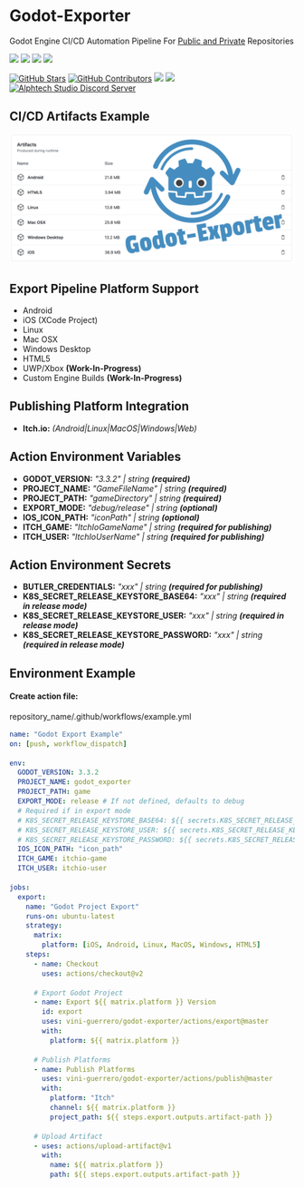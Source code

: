 # Godot-Exporter

Godot Engine CI/CD Automation Pipeline
For <a href="https://docs.github.com/en/billing/managing-billing-for-github-actions/about-billing-for-github-actions" target="_blank">Public and Private</a> Repositories

[![](https://img.shields.io/badge/GODOT-%23FFFFFF.svg?style=for-the-badge&logo=godot-engine)](https://github.com/vini-guerrero/godot-exporter)
[![](https://img.shields.io/badge/githubactions-%232671E5.svg?style=for-the-badge&logo=githubactions&logoColor=white)](https://github.com/vini-guerrero/godot-exporter)
[![](https://img.shields.io/badge/shell_script-%23121011.svg?style=for-the-badge&logo=gnu-bash&logoColor=white)](https://github.com/vini-guerrero/godot-exporter)
[![](https://img.shields.io/badge/javascript-%23323330.svg?style=for-the-badge&logo=javascript&logoColor=%23F7DF1E)](https://github.com/vini-guerrero/godot-exporter)

[![GitHub Stars](https://img.shields.io/github/stars/vini-guerrero/godot-exporter.svg?style=social&label=Stars)](https://github.com/vini-guerrero/godot-exporter)
[![GitHub Contributors](https://img.shields.io/github/contributors/vini-guerrero/godot-exporter.svg?style=social&label=Contributors&maxAge=2592000)](https://github.com/vini-guerrero/godot-exporter)
[![](https://img.shields.io/github/license/vini-guerrero/godot-exporter?style=plastic)](https://github.com/vini-guerrero/godot-exporter)
[![](https://img.shields.io/badge/PRs-welcome-brightgreen)](https://github.com/vini-guerrero/godot-exporter)
[![Alphtech Studio Discord Server](https://badgen.net/discord/members/PrsJvMeVfp)](https://discord.gg/PrsJvMeVfp)

## CI/CD Artifacts Example

![CI/CD](/screenshots/Artifacts.png?raw=true "Artifacts")

## Export Pipeline Platform Support

- Android
- iOS (XCode Project)
- Linux
- Mac OSX
- Windows Desktop
- HTML5
- UWP/Xbox **(Work-In-Progress)**
- Custom Engine Builds **(Work-In-Progress)**

## Publishing Platform Integration

- **Itch.io:** _(Android|Linux|MacOS|Windows|Web)_

## Action Environment Variables

- **GODOT_VERSION:** _"3.3.2" | string **(required)**_ 
- **PROJECT_NAME:** _"GameFileName" | string **(required)**_ 
- **PROJECT_PATH:** _"gameDirectory" | string **(required)**_ 
- **EXPORT_MODE:** _"debug/release" | string **(optional)**_
- **IOS_ICON_PATH:** _"iconPath" | string **(optional)**_
- **ITCH_GAME:** _"ItchIoGameName" | string **(required for publishing)**_
- **ITCH_USER:** _"ItchIoUserName" | string **(required for publishing)**_

## Action Environment Secrets

- **BUTLER_CREDENTIALS:** _"xxx" | string **(required for publishing)**_
- **K8S_SECRET_RELEASE_KEYSTORE_BASE64:** _"xxx" | string **(required in release mode)**_
- **K8S_SECRET_RELEASE_KEYSTORE_USER:** _"xxx" | string **(required in release mode)**_
- **K8S_SECRET_RELEASE_KEYSTORE_PASSWORD:** _"xxx" | string **(required in release mode)**_

## Environment Example

#### Create action file:

repository_name/.github/workflows/example.yml

```yml
name: "Godot Export Example"
on: [push, workflow_dispatch]

env:
  GODOT_VERSION: 3.3.2
  PROJECT_NAME: godot_exporter
  PROJECT_PATH: game
  EXPORT_MODE: release # If not defined, defaults to debug
  # Required if in export mode
  # K8S_SECRET_RELEASE_KEYSTORE_BASE64: ${{ secrets.K8S_SECRET_RELEASE_KEYSTORE_BASE64 }}
  # K8S_SECRET_RELEASE_KEYSTORE_USER: ${{ secrets.K8S_SECRET_RELEASE_KEYSTORE_USER }}
  # K8S_SECRET_RELEASE_KEYSTORE_PASSWORD: ${{ secrets.K8S_SECRET_RELEASE_KEYSTORE_PASSWORD }}
  IOS_ICON_PATH: "icon_path"
  ITCH_GAME: itchio-game
  ITCH_USER: itchio-user

jobs:
  export:
    name: "Godot Project Export"
    runs-on: ubuntu-latest
    strategy:
      matrix:
        platform: [iOS, Android, Linux, MacOS, Windows, HTML5]
    steps:
      - name: Checkout
        uses: actions/checkout@v2

      # Export Godot Project
      - name: Export ${{ matrix.platform }} Version
        id: export
        uses: vini-guerrero/godot-exporter/actions/export@master
        with:
          platform: ${{ matrix.platform }}

      # Publish Platforms
      - name: Publish Platforms
        uses: vini-guerrero/godot-exporter/actions/publish@master
        with:
          platform: "Itch"
          channel: ${{ matrix.platform }}
          project_path: ${{ steps.export.outputs.artifact-path }}

      # Upload Artifact
      - uses: actions/upload-artifact@v1
        with:
          name: ${{ matrix.platform }}
          path: ${{ steps.export.outputs.artifact-path }}
```
